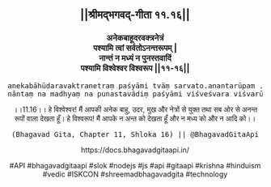 <center><h2>||श्रीमद्‍भगवद्‍-गीता ११.१६||</h2>
<h3>अनेकबाहूदरवक्त्रनेत्रं<br/>पश्यामि त्वां सर्वतोऽनन्तरूपम् |<br/>नान्तं न मध्यं न पुनस्तवादिं<br/>पश्यामि विश्वेश्वर विश्वरूप ||११-१६||</h3>
<pre>anekabāhūdaravaktranetraṃ paśyāmi tvāṃ sarvato.anantarūpam .<br/>nāntaṃ na madhyaṃ na punastavādiṃ paśyāmi viśveśvara viśvarūpa ||11-16||</pre>
<p>।।11.16।। हे विश्वेश्वर! मैं आपकी अनेक बाहु, उदर, मुख और नेत्रों से युक्त तथा सब ओर से अनन्त रूपों वाला देखता हूँ। हे विश्वरूप! मैं आपके न अन्त को देखता हूँ और न मध्य को और न आदि को।।</p>
<pre>(Bhagavad Gita, Chapter 11, Shloka 16) || @BhagavadGitaApi</pre><p>https://docs.bhagavadgitaapi.in/</p><p>#API #bhagavadgitaapi #slok #nodejs #js #api #gitaapi #krishna #hinduism #vedic #ISKCON #shreemadbhagavadgita #technology</p></center>